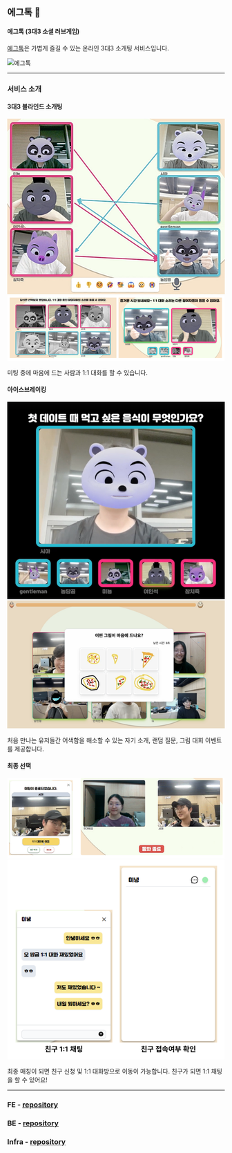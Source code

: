 ## 에그톡 🐣
#### 에그톡 (3대3 소셜 러브게임)

[에그톡](https://egg-signal-app.syeong.link/)은 가볍게 즐길 수 있는 온라인 3대3 소개팅 서비스입니다.

![에그톡](./static/poster.png)

<hr />

### 서비스 소개

#### 3대3 블라인드 소개팅

![스크린샷 2024-07-15 214436](./static/pick.png)
![image](./static/oneonone.png)

미팅 중에 마음에 드는 사람과 1:1 대화를 할 수 있습니다.

#### 아이스브레이킹

![스크린샷 2024-07-15 221757](./static/question.png)
![스크린샷 2024-07-15 184646](./static/drawing.png)

처음 만나는 유저들간 어색함을 해소할 수 있는 자기 소개, 랜덤 질문, 그림 대회 이벤트를 제공합니다.

#### 최종 선택

![image](./static/lastpick.png)
![image](./static/chat.png)

최종 매칭이 되면 친구 신청 및 1:1 대화방으로 이동이 가능합니다. 친구가 되면 1:1 채팅을 할 수 있어요!

<hr />

### FE - [repository](https://github.com/hongal-dan/egg-signal-app)

### BE - [repository](https://github.com/hongal-dan/egg-signal-server)

### Infra - [repository](https://github.com/hongal-dan/egg-signal-infra)

